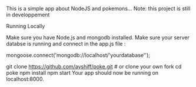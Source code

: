 This is a simple app about NodeJS and pokemons...
Note: this project is still in developpement

Running Locally

Make sure you have Node.js and mongodb installed.
Make sure your server databse is running and connect in the app.js file :

  mongoose.connect('mongodb://localhost/'yourdatabase'');


git clone https://github.com/ayshiff/poke.git # or clone your own fork
cd poke
npm install
npm start
Your app should now be running on localhost:8000.

